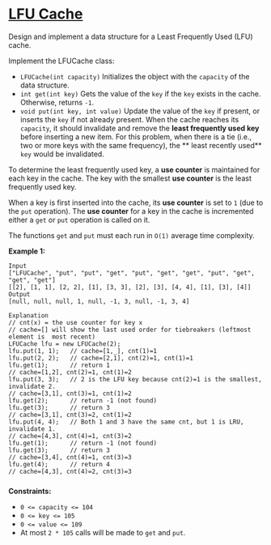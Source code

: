 # [LFU Cache](https://leetcode.com/problems/lfu-cache/description/)

Design and implement a data structure for a Least Frequently Used (LFU) cache.

Implement the LFUCache class:

* `LFUCache(int capacity)` Initializes the object with the `capacity` of the data structure.
* `int get(int key)` Gets the value of the `key` if the `key` exists in the cache. Otherwise, returns `-1`.
* `void put(int key, int value)` Update the value of the `key` if present, or inserts the `key` if not already present.
  When the cache reaches its `capacity`, it should invalidate and remove the **least frequently used key** before
  inserting a new item. For this problem, when there is a tie (i.e., two or more keys with the same frequency), the **
  least recently used** `key` would be invalidated.

To determine the least frequently used key, a **use counter** is maintained for each key in the cache. The key with the
smallest **use counter** is the least frequently used key.

When a key is first inserted into the cache, its **use counter** is set to `1` (due to the `put` operation). The **use
counter** for a key in the cache is incremented either a `get` or `put` operation is called on it.

The functions `get` and `put` must each run in `O(1)` average time complexity.

**Example 1:**

```
Input
["LFUCache", "put", "put", "get", "put", "get", "get", "put", "get", "get", "get"]
[[2], [1, 1], [2, 2], [1], [3, 3], [2], [3], [4, 4], [1], [3], [4]]
Output
[null, null, null, 1, null, -1, 3, null, -1, 3, 4]

Explanation
// cnt(x) = the use counter for key x
// cache=[] will show the last used order for tiebreakers (leftmost element is  most recent)
LFUCache lfu = new LFUCache(2);
lfu.put(1, 1);   // cache=[1,_], cnt(1)=1
lfu.put(2, 2);   // cache=[2,1], cnt(2)=1, cnt(1)=1
lfu.get(1);      // return 1
// cache=[1,2], cnt(2)=1, cnt(1)=2
lfu.put(3, 3);   // 2 is the LFU key because cnt(2)=1 is the smallest, invalidate 2.
// cache=[3,1], cnt(3)=1, cnt(1)=2
lfu.get(2);      // return -1 (not found)
lfu.get(3);      // return 3
// cache=[3,1], cnt(3)=2, cnt(1)=2
lfu.put(4, 4);   // Both 1 and 3 have the same cnt, but 1 is LRU, invalidate 1.
// cache=[4,3], cnt(4)=1, cnt(3)=2
lfu.get(1);      // return -1 (not found)
lfu.get(3);      // return 3
// cache=[3,4], cnt(4)=1, cnt(3)=3
lfu.get(4);      // return 4
// cache=[4,3], cnt(4)=2, cnt(3)=3
```

###
**Constraints:**

* `0 <= capacity <= 104 `
* `0 <= key <= 105 `
* `0 <= value <= 109 `
* At most `2 * 105` calls will be made to `get` and `put`.

